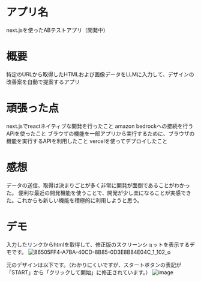 # アプリ名
next.jsを使ったABテストアプリ（開発中）

# 概要
特定のURLから取得したHTMLおよび画像データをLLMに入力して、デザインの改善案を自動で提案するアプリ

# 頑張った点
next.jsでreactネイティブな開発を行ったこと
amazon bedrockへの接続を行うAPIを使ったこと
ブラウザの機能を一部アプリから実行するために、ブラウザの機能を実行するAPIを利用したこと
vercelを使ってデプロイしたこと

# 感想
データの送信、取得は決まりごとが多く非常に開発が面倒であることがわかった。
便利な最近の開発機能を使うことで、開発が少し楽になることが実感できた。これからも新しい機能を積極的に利用しようと思う。

# デモ
入力したリンクからhtmlを取得して、修正版のスクリーンショットを表示するデモです。
![86505FF4-A7BA-40CD-8B85-0D3E8B84E04C_1_102_o](https://github.com/user-attachments/assets/74cb410f-bdbb-4459-8d60-67504e2a7008)

元のデザインは以下です。（わかりにくいですが、スタートボタンの表記が「START」から「クリックして開始」に修正されています。）
![image](https://github.com/user-attachments/assets/bdfc12ec-d554-44ca-bba7-66ea99b281d8)



